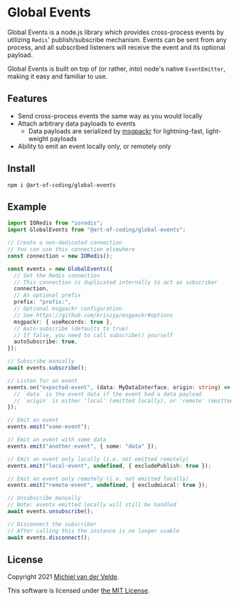 # Global Events

Global Events is a node.js library which provides cross-process events by
utilizing `Redis`' publish/subscribe mechanism. Events can be sent from any
process, and all subscribed listeners will receive the event and its optional
payload.

Global Events is built on top of (or rather, _into_) node's native
`EventEmitter`, making it easy and familiar to use.

## Features

- Send cross-process events the same way as you would locally
- Attach arbitrary data payloads to events
  - Data payloads are serialized by
    [msgpackr](https://github.com/kriszyp/msgpackr) for lightning-fast,
    light-weight payloads
- Ability to emit an event locally only, or remotely only

## Install

```
npm i @art-of-coding/global-events
```

## Example

```typescript
import IORedis from "ioredis";
import GlobalEvents from "@art-of-coding/global-events";

// Create a non-dedicated connection
// You can use this connection elsewhere
const connection = new IORedis();

const events = new GlobalEvents({
  // Set the Redis connection
  // This connection is duplicated internally to act as subscriber
  connection,
  // An optional prefix
  prefix: "prefix:",
  // Optional msgpackr configuration
  // See https://github.com/kriszyp/msgpackr#options
  msgpackr: { useRecords: true },
  // Auto-subscribe (defaults to true)
  // If false, you need to call subscribe() yourself
  autoSubscribe: true,
});

// Subscribe manually
await events.subscribe();

// Listen for an event
events.on("expected-event", (data: MyDataInterface, origin: string) => {
  // `data` is the event data if the event had a data payload
  // `origin` is either 'local' (emitted locally), or 'remote' (emitted remotely)
});

// Emit an event
events.emit("some-event");

// Emit an event with some data
events.emit("another-event", { some: "data" });

// Emit an event only locally (i.e. not emitted remotely)
events.emit("local-event", undefined, { excludePublish: true });

// Emit an event only remotely (i.e. not emitted locally)
events.emit("remote-event", undefined, { excludeLocal: true });

// Unsubscribe manually
// Note: events emitted locally will still be handled
await events.unsubscribe();

// Disconnect the subscriber
// After calling this the instance is no longer usable
await events.disconnect();
```

## License

Copyright 2021 [Michiel van der Velde](https://michielvdvelde.nl).

This software is licensed under [the MIT License](LICENSE).

